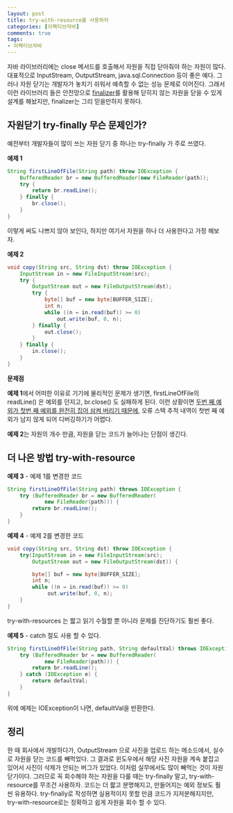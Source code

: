 ```yaml
---
layout: post
title: try-with-resource를 사용하자
categories: [이펙티브자바]
comments: true 
tags:
- 이펙티브자바
---
```


자바 라이브러리에는 close 메서드를 호출해서 자원을 직접 닫아줘야 하는 자원이 많다. 대표적으로 InputStream, OutputStream, java.sql.Connection 등이 좋은 예다.
그러나 자원 닫기는 개발자가 놓치기 쉬워서 예측할 수 없는 성능 문제로 이어진다. 그래서 이런 라이브러리 들은 안전망으로 [finalizer](https://donghyeon.dev/%EC%9D%B4%ED%8E%99%ED%8B%B0%EB%B8%8C%EC%9E%90%EB%B0%94/2020/12/14/finalizer%EC%99%80-cleaner-%EC%82%AC%EC%9A%A9%EC%9D%84-%ED%94%BC%ED%95%98%EC%9E%90/)를 활용해 닫히지 않는 자원을 닫을 수 있게 설계를 해놨지만, finalizer는 그리 믿을만하지 못하다.

## 자원닫기 try-finally 무슨 문제인가?

예전부터 개발자들이 많이 쓰는 자원 닫기 중 하나는 try-finally 가 주로 쓰였다.

**예제 1**

```java
String firstLineOfFile(String path) throw IOException {
    BufferedReader br = new BufferedReader(new FileReader(path));
    try {
        return br.readLine();
    } finally {
        br.close();
    }
}
```

이렇게 써도 나쁘지 않아 보인다, 하지만 여기서 자원을 하나 더 사용한다고 가정 해보자.

**예제 2**

```java
void copy(String src, String dst) throw IOException {
    InputStream in = new FileInputStream(src);
    try {
        OutputStream out = new FileOutputStream(dst);
        try {
            byte[] buf = new byte[BUFFER_SIZE];
            int n;
            while ((n = in.read(buf)) >= 0)
                out.write(buf, 0, n);
        } finally {
            out.close();
        }
    } finally {
        in.close();
    }
}
```

**문제점**

**예제 1**에서 어떠한 이유로 기기에 물리적인 문제가 생기면, firstLineOfFile의 readLine() 은 예외를 던지고, br.close() 도 실패하게 된다. 이런 상황이면 <u>두번 째 예외가 첫번 째 예외를 완전히 집어 삼켜 버리기 때문에</u>, 오류 스택 추적 내역이 첫번 째 예외가 남지 않게 되어 디버깅하기가 어렵다.

**예제 2**는 자원의 개수 만큼, 자원을 닫는 코드가 늘어나는 단점이 생긴다.



## 더 나은 방법 try-with-resource

**예제 3**  - 예제 1를 변경한 코드

```java
String firstLineOfFile(String path) throws IOException {
    try (BufferedReader br = new BufferedReader(
    		new FileReader(path))) {
        return br.readLine();
    }
}
```



**예제 4** - 예제 2를 변경한 코드

```java
void copy(String src, String dst) throw IOException {
    try(InputStream in = new FileInputStream(src);
    	OutputStream out = new FileOutputStream(dst)) {

        byte[] buf = new byte[BUFFER_SIZE];
        int n;
        while ((n = in.read(buf)) >= 0)
             out.write(buf, 0, n);
    }
}
```

try-with-resources 는 짧고 읽기 수월할 뿐 아니라 문제를 진단하기도 훨씬 좋다. 



**예제 5** - catch 절도 사용 할 수 있다.

```java
String firstLineOfFile(String path, String defaultVal) throws IOException {
    try (BufferedReader br = new BufferedReader(
    		new FileReader(path))) {
        return br.readLine();
    } catch (IOException e) {
        return defaultVal;
    }
}
```

위에 예제는 IOException이 나면, defaultVal을 반환한다.



## 정리

한 때 회사에서 개발하다가, OutputStream 으로 사진을 업로드 하는 메소드에서, 실수로 자원을 닫는 코드를 빼먹었다. 그 결과로 윈도우에서 해당 사진 자원을 계속 붙잡고 있어서 사진이 삭제가 안되는 버그가 있었다. 이처럼 실무에서도 많이 빼먹는 것이 자원 닫기이다.  그러므로 꼭 회수해야 하는 자원을 다룰 때는 try-finally 말고, try-with-resource를 무조건 사용하자. 코드는 더 짧고 분명해지고, 만들어지는 예외 정보도 훨씬 유용하다. try-finally로 작성하면 실용적이지 못할 만큼 코드가 지저분해지지만, try-with-resource로는 정확하고 쉽게 자원을 회수 할 수 있다.